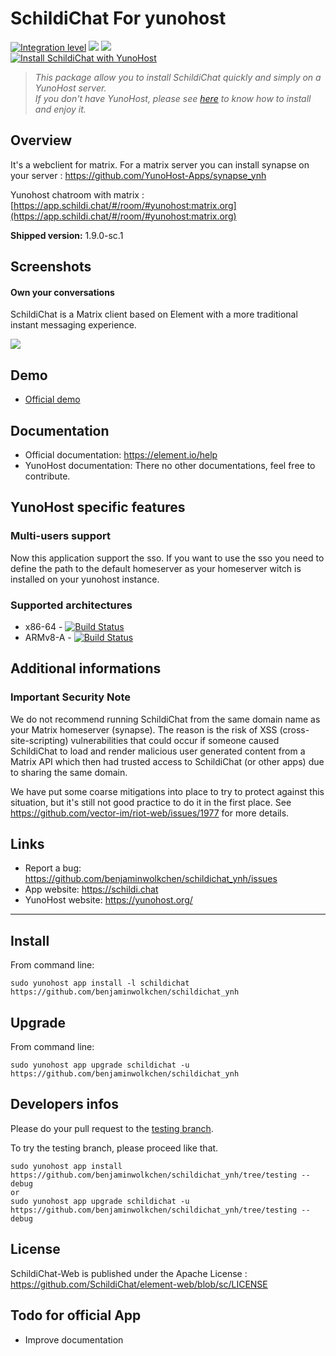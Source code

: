 SchildiChat For yunohost
=================

[![Integration level](https://dash.yunohost.org/integration/schildichat.svg)](https://dash.yunohost.org/appci/app/schildichat) ![](https://ci-apps.yunohost.org/ci/badges/schidichat.status.svg) ![](https://ci-apps.yunohost.org/ci/badges/schildichat.maintain.svg)  
[![Install SchildiChat with YunoHost](https://install-app.yunohost.org/install-with-yunohost.svg)](https://install-app.yunohost.org/?app=schildichat)

> *This package allow you to install SchildiChat quickly and simply on a YunoHost server.  
If you don't have YunoHost, please see [here](https://yunohost.org/#/install) to know how to install and enjoy it.*

Overview
--------

It's a webclient for matrix. For a matrix server you can install synapse on your server : https://github.com/YunoHost-Apps/synapse_ynh

Yunohost chatroom with matrix : [https://app.schildi.chat/#/room/#yunohost:matrix.org](https://app.schildi.chat/#/room/#yunohost:matrix.org)

**Shipped version:** 1.9.0-sc.1

Screenshots
-----------

#### Own your conversations

SchildiChat is a Matrix client based on Element with a more traditional instant messaging experience.

![](https://schildi.chat/desktop/img/1.png)

Demo
----

* [Official demo](https://app.schildi.chat)

Documentation
-------------

 * Official documentation: https://element.io/help
 * YunoHost documentation: There no other documentations, feel free to contribute.

YunoHost specific features
--------------------------

### Multi-users support

Now this application support the sso. If you want to use the sso you need to define the path to the default homeserver as your homeserver witch is installed on your yunohost instance.

### Supported architectures

* x86-64 - [![Build Status](https://ci-apps.yunohost.org/ci/logs/schildichat%20%28Apps%29.svg)](https://ci-apps.yunohost.org/ci/apps/schildichat/)
* ARMv8-A - [![Build Status](https://ci-apps-arm.yunohost.org/ci/logs/schildichat%20%28Apps%29.svg)](https://ci-apps-arm.yunohost.org/ci/apps/schildichat/)

<!--## Limitations

* Any known limitations.-->

Additional informations
-----------------------

### Important Security Note

We do not recommend running SchildiChat from the same domain name as your Matrix
homeserver (synapse).  The reason is the risk of XSS (cross-site-scripting)
vulnerabilities that could occur if someone caused SchildiChat to load and render
malicious user generated content from a Matrix API which then had trusted
access to SchildiChat (or other apps) due to sharing the same domain.

We have put some coarse mitigations into place to try to protect against this
situation, but it's still not good practice to do it in the first place.  See
https://github.com/vector-im/riot-web/issues/1977 for more details.

Links
-----

 * Report a bug: https://github.com/benjaminwolkchen/schildichat_ynh/issues
 * App website: https://schildi.chat
 * YunoHost website: https://yunohost.org/

---

Install
-------

From command line:

`sudo yunohost app install -l schildichat https://github.com/benjaminwolkchen/schildichat_ynh`

Upgrade
-------

From command line:

`sudo yunohost app upgrade schildichat -u https://github.com/benjaminwolkchen/schildichat_ynh`

Developers infos
----------------

Please do your pull request to the [testing branch](https://github.com/benjaminwolkchen/schildichat_ynh/tree/testing).

To try the testing branch, please proceed like that.
```
sudo yunohost app install https://github.com/benjaminwolkchen/schildichat_ynh/tree/testing --debug
or
sudo yunohost app upgrade schildichat -u https://github.com/benjaminwolkchen/schildichat_ynh/tree/testing --debug
```

License
-------

SchildiChat-Web is published under the Apache License : https://github.com/SchildiChat/element-web/blob/sc/LICENSE

Todo for official App
---------------------

- Improve documentation
